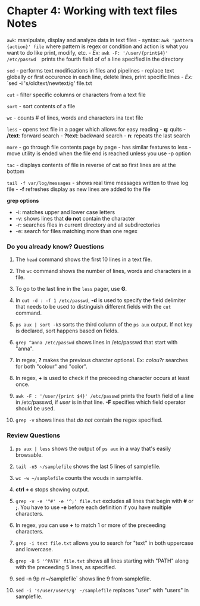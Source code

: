 # Chapter 4: Working with text files Notes 

`awk`: manipulate, display and analyze data in text files
    - syntax: `awk 'pattern {action}' file` where pattern is regex or condition and action is what you want to do like print, modify, etc. 
    - *Ex:* `awk -F: '/user/{print$4}' /etc/passwd 
`prints the fourth field of of a line specified in the directory 

`sed` - performs text modifications in files and pipelines
    - replace text globally or first occurence in each line, delete lines, print specific lines 
    - *Ex:* `sed -i 's/oldtext/newtext/g' file.txt

`cut` - filter specific columns or characters from a text file

`sort` - sort contents of a file

`wc` - counts # of lines, words and characters ina text file 

`less` - opens text file in a pager which allows for easy reading
    - **q**: quits
    - **/text**: forward search 
    - **?text**: backward search 
    - **n**: repeats the last search

`more` - go through file contents page by page
    - has similar features to less
    - move utility is ended when the file end is reached unless you use -p option

`tac` - displays contents of file in reverse of cat so first lines are at the bottom 

`tail -f var/log/messages` - shows real time messages written to thwe log file 
    - **-f** refreshes display as new lines are added to the file

**grep options**

- -i: matches upper and lower case letters
- -v: shows lines that **do not** contain the character
- -r: searches files in current directory and all subdirectories
- -e: search for files matching more than one regex


### Do you already know? Questions

1. The `head` command shows the first 10 lines in a text file.

2. The `wc` command shows the number of lines, words and characters in a file.

3. To go to the last line in the `less` pager, use **G**.

4. In `cut -d : -f 1 /etc/passwd`, **-d** is used to specify the field delimiter that needs to be used to distinguish different fields with the `cut` command.

5. `ps aux | sort -k3` sorts the third column of the `ps aux` output. If not key is declared, sort happens based on fields.

6. `grep ^anna /etc/passwd` shows lines in /etc/passwd that start with "anna".

7. In regex, **?** makes the previous charcter optional. Ex: *colou?r* searches for both "colour" and "color".

8. In regex, **+** is used to check if the preceeding character occurs at least once. 

9. `awk -F : '/user/{print $4}' /etc/passwd` prints the fourth field of a line in /etc/passwd, if *user* is in that line. **-F** specifies which field operator should be used.

10. `grep -v` shows lines that *do not* contain the regex specified. 


### Review Questions

1. `ps aux | less` shows the output of `ps aux` in a way that's easily browsable.

2. `tail -n5 ~/samplefile` shows the last 5 lines of samplefile.

3. `wc -w ~/samplefile` counts the wouds in samplefile.

4. **ctrl + c** stops showing output.

5. `grep -v -e '^#' -e '^;' file.txt` excludes all lines that begin with **#** or **;**. You have to use **-e** before each definition if you have multiple characters.

6. In regex, you can use **+** to match 1 or more of the preceeding characters.

7. `grep -i text file.txt` allows you to search for "text" in both uppercase and lowercase.

8. `grep -B 5 '^PATH' file.txt` shows all lines starting with "PATH" along with the preceeding 5 lines, as specified. 

9. sed -n 9p m~/samplefile` shows line 9 from samplefile.

10. `sed -i 's/user/users/g' ~/samplefile` replaces "user" with "users" in samplefile. 